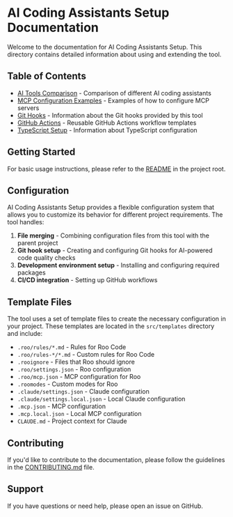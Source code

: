 # AI Coding Assistants Setup Documentation

Welcome to the documentation for AI Coding Assistants Setup. This directory contains detailed information about using and extending the tool.

## Table of Contents

- [AI Tools Comparison](./ai-tools-comparison.md) - Comparison of different AI coding assistants
- [MCP Configuration Examples](./mcp-config-examples.md) - Examples of how to configure MCP servers
- [Git Hooks](./hooks.md) - Information about the Git hooks provided by this tool
- [GitHub Actions](./github-actions.md) - Reusable GitHub Actions workflow templates
- [TypeScript Setup](./typescript-setup.md) - Information about TypeScript configuration

## Getting Started

For basic usage instructions, please refer to the [README](../README.md) in the project root.

## Configuration

AI Coding Assistants Setup provides a flexible configuration system that allows you to customize its behavior for different project requirements. The tool handles:

1. **File merging** - Combining configuration files from this tool with the parent project
2. **Git hook setup** - Creating and configuring Git hooks for AI-powered code quality checks
3. **Development environment setup** - Installing and configuring required packages
4. **CI/CD integration** - Setting up GitHub workflows

## Template Files

The tool uses a set of template files to create the necessary configuration in your project. These templates are located in the `src/templates` directory and include:

- `.roo/rules/*.md` - Rules for Roo Code
- `.roo/rules-*/*.md` - Custom rules for Roo Code
- `.rooignore` - Files that Roo should ignore
- `.roo/settings.json` - Roo configuration
- `.roo/mcp.json` - MCP configuration for Roo
- `.roomodes` - Custom modes for Roo
- `.claude/settings.json` - Claude configuration
- `.claude/settings.local.json` - Local Claude configuration
- `.mcp.json` - MCP configuration
- `.mcp.local.json` - Local MCP configuration
- `CLAUDE.md` - Project context for Claude

## Contributing

If you'd like to contribute to the documentation, please follow the guidelines in the [CONTRIBUTING.md](../CONTRIBUTING.md) file.

## Support

If you have questions or need help, please open an issue on GitHub.